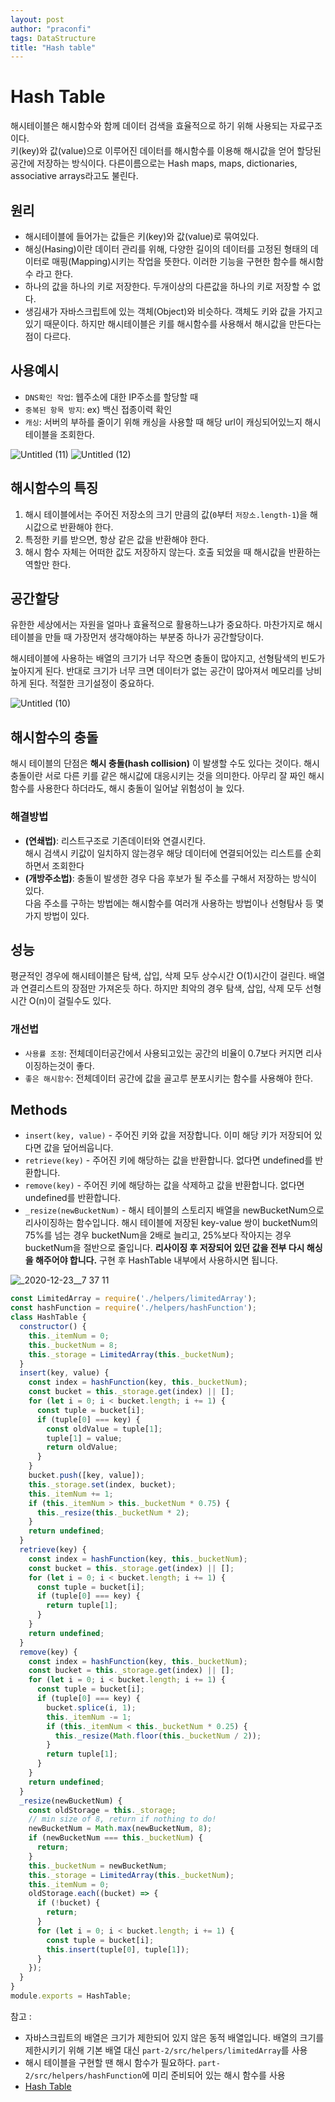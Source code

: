 ```yaml
---
layout: post
author: "praconfi"
tags: DataStructure
title: "Hash table"
---
```


# Hash Table
해시테이블은 해시함수와 함께 데이터 검색을 효율적으로 하기 위해 사용되는 자료구조이다.  
키(key)와 값(value)으로 이루어진 데이터를 해시함수를 이용해 해시값을 얻어 할당된 공간에 저장하는 방식이다.
다른이름으로는 Hash maps, maps, dictionaries, associative arrays라고도 불린다.

## 원리
- 해시테이블에 들어가는 값들은 키(key)와 값(value)로 묶여있다.
- 해싱(Hasing)이란 데이터 관리를 위해, 다양한 길이의 데이터를 고정된 형태의 데이터로 매핑(Mapping)시키는 작업을 뜻한다. 이러한 기능을 구현한 함수를 해시함수 라고 한다.
- 하나의 값을 하나의 키로 저장한다. 두개이상의 다른값을 하나의 키로 저장할 수 없다.
- 생김새가 자바스크립트에 있는 객체(Object)와 비슷하다. 객체도 키와 값을 가지고 있기 때문이다. 하지만 해시테이블은 키를 해시함수를 사용해서 해시값을 만든다는 점이 다르다.

## 사용예시
- `DNS확인 작업`: 웹주소에 대한 IP주소를 할당할 때
- `중복된 항목 방지`: ex) 백신 접종이력 확인
- `캐싱`: 서버의 부하를 줄이기 위해 캐싱을 사용할 때 해당 url이 캐싱되어있느지 해시테이블을 조회한다.

![Untitled (11)](https://user-images.githubusercontent.com/64571546/103440407-778e2680-4c88-11eb-9089-3948d10e2d4c.png)
![Untitled (12)](https://user-images.githubusercontent.com/64571546/103440409-79f08080-4c88-11eb-8e8c-5fad3e3d4d36.png)

## 해시함수의 특징

1. 해시 테이블에서는 주어진 저장소의 크기 만큼의 값(`0`부터 `저장소.length-1`)을 해시값으로 반환해야 한다.
2. 특정한 키를 받으면, 항상 같은 값을 반환해야 한다.
3. 해시 함수 자체는 어떠한 값도 저장하지 않는다. 호출 되었을 때 해시값을 반환하는 역할만 한다.

## 공간할당

유한한 세상에서는 자원을 얼마나 효율적으로 활용하느냐가 중요하다.
마찬가지로 해시테이블을 만들 때 가장먼저 생각해야하는 부분중 하나가 공간할당이다.

해시테이블에 사용하는 배열의 크기가 너무 작으면 충돌이 많아지고, 선형탐색의 빈도가 높아지게 된다. 반대로 크기가 너무 크면 데이터가 없는 공간이 많아져서 메모리를 낭비하게 된다. 적절한 크기설정이 중요하다.

![Untitled (10)](https://user-images.githubusercontent.com/64571546/103440402-72c97280-4c88-11eb-88a7-e624403f9da6.png)

## 해시함수의 충돌
해시 테이블의 단점은 **해시 충돌(hash collision)** 이 발생할 수도 있다는 것이다.
해시 충돌이란 서로 다른 키를 같은 해시값에 대응시키는 것을 의미한다.
아무리 잘 짜인 해시 함수를 사용한다 하더라도, 해시 충돌이 일어날 위험성이 늘 있다.  
### 해결방법
- **(연쇄법)**:  리스트구조로 기존데이터와 연결시킨다.  
  해시 검색시 키값이 일치하지 않는경우 해당 데이터에 연결되어있는 리스트를 순회하면서 조회한다   
- **(개방주소법)**: 충돌이 발생한 경우 다음 후보가 될 주소를 구해서 저장하는 방식이 있다.  
  다음 주소를 구하는 방법에는 해시함수를 여러개 사용하는 방법이나 선형탐사 등 몇가지 방법이 있다.

## 성능
평균적인 경우에 해시테이블은 탐색, 삽입, 삭제 모두 상수시간 O(1)시간이 걸린다. 배열과 연결리스트의 장점만 가져온듯 하다.
하지만 최악의 경우 탐색, 삽입, 삭제 모두 선형시간 O(n)이 걸릴수도 있다.
### 개선법
- `사용률 조정`: 전체데이터공간에서 사용되고있는 공간의 비율이 0.7보다 커지면 리사이징하는것이 좋다.
- `좋은 해시함수`: 전체데이터 공간에 값을 골고루 분포시키는 함수를 사용해야 한다.

## Methods

- `insert(key, value)` - 주어진 키와 값을 저장합니다. 이미 해당 키가 저장되어 있다면 값을 덮어씌웁니다.
- `retrieve(key)` - 주어진 키에 해당하는 값을 반환합니다. 없다면 undefined를 반환합니다.
- `remove(key)` - 주어진 키에 해당하는 값을 삭제하고 값을 반환합니다. 없다면 undefined를 반환합니다.
- `_resize(newBucketNum)` - 해시 테이블의 스토리지 배열을 newBucketNum으로 리사이징하는 함수입니다. 해시 테이블에 저장된 key-value 쌍이 bucketNum의 75%를 넘는 경우 bucketNum을 2배로 늘리고, 25%보다 작아지는 경우 bucketNum을 절반으로 줄입니다. **리사이징 후 저장되어 있던 값을 전부 다시 해싱을 해주어야 합니다.** 구현 후 HashTable 내부에서 사용하시면 됩니다.
  

![_2020-12-23__7 37 11](https://user-images.githubusercontent.com/64571546/103440410-7a891700-4c88-11eb-98fd-7165ecbbb51f.png)
```jsx
const LimitedArray = require('./helpers/limitedArray');
const hashFunction = require('./helpers/hashFunction');
class HashTable {
  constructor() {
    this._itemNum = 0;
    this._bucketNum = 8;
    this._storage = LimitedArray(this._bucketNum);
  }
  insert(key, value) {
    const index = hashFunction(key, this._bucketNum);
    const bucket = this._storage.get(index) || [];
    for (let i = 0; i < bucket.length; i += 1) {
      const tuple = bucket[i];
      if (tuple[0] === key) {
        const oldValue = tuple[1];
        tuple[1] = value;
        return oldValue;
      }
    }
    bucket.push([key, value]);
    this._storage.set(index, bucket);
    this._itemNum += 1;
    if (this._itemNum > this._bucketNum * 0.75) {
      this._resize(this._bucketNum * 2);
    }
    return undefined;
  }
  retrieve(key) {
    const index = hashFunction(key, this._bucketNum);
    const bucket = this._storage.get(index) || [];
    for (let i = 0; i < bucket.length; i += 1) {
      const tuple = bucket[i];
      if (tuple[0] === key) {
        return tuple[1];
      }
    }
    return undefined;
  }
  remove(key) {
    const index = hashFunction(key, this._bucketNum);
    const bucket = this._storage.get(index) || [];
    for (let i = 0; i < bucket.length; i += 1) {
      const tuple = bucket[i];
      if (tuple[0] === key) {
        bucket.splice(i, 1);
        this._itemNum -= 1;
        if (this._itemNum < this._bucketNum * 0.25) {
          this._resize(Math.floor(this._bucketNum / 2));
        }
        return tuple[1];
      }
    }
    return undefined;
  }
  _resize(newBucketNum) {
    const oldStorage = this._storage;
    // min size of 8, return if nothing to do!
    newBucketNum = Math.max(newBucketNum, 8);
    if (newBucketNum === this._bucketNum) {
      return;
    }
    this._bucketNum = newBucketNum;
    this._storage = LimitedArray(this._bucketNum);
    this._itemNum = 0;
    oldStorage.each((bucket) => {
      if (!bucket) {
        return;
      }
      for (let i = 0; i < bucket.length; i += 1) {
        const tuple = bucket[i];
        this.insert(tuple[0], tuple[1]);
      }
    });
  }
}
module.exports = HashTable;
```
참고 :
- 자바스크립트의 배열은 크기가 제한되어 있지 않은 동적 배열입니다.
배열의 크기를 제한시키기 위해 기본 배열 대신 `part-2/src/helpers/limitedArray`를 사용
- 해시 테이블을 구현할 땐 해시 함수가 필요하다. `part-2/src/helpers/hashFunction`에 미리 준비되어 있는 해시 함수를 사용
- [Hash Table](https://en.wikipedia.org/wiki/Hash_tables)